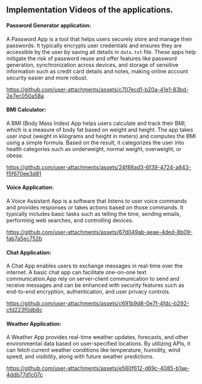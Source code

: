 ## Implementation Videos of the applications.

#### Password Generator application: 
A Password App is a tool that helps users securely store and manage their passwords. It typically encrypts user credentials and ensures they are accessible by the user by saving all details in `data.txt` file. These apps help mitigate the risk of password reuse and offer features like password generation, synchronization across devices, and storage of sensitive information such as credit card details and notes, making online account security easier and more robust.

https://github.com/user-attachments/assets/c707ecd1-b20a-41e1-83bd-2e7ec050a58a


#### BMI Calculator:
A BMI (Body Mass Index) App helps users calculate and track their BMI, which is a measure of body fat based on weight and height. The app takes user input (weight in kilograms and height in meters) and computes the BMI using a simple formula. Based on the result, it categorizes the user into health categories such as underweight, normal weight, overweight, or obese. 

https://github.com/user-attachments/assets/24f88ad3-6f39-4724-a843-f5f670ee3d81
#### Voice Application:
A Voice Assistant App is a software that listens to user voice commands and provides responses or takes actions based on those commands. It typically includes basic tasks such as telling the time, sending emails, performing web searches, and controlling devices.

https://github.com/user-attachments/assets/67d049ab-aeae-4ded-8b09-fab7a5ec752b




#### Chat Application:
 A Chat App enables users to exchange messages in real-time over the internet. A basic chat app can facilitate one-on-one text communication.App rely on server-client communication to send and receive messages and can be enhanced with security features such as end-to-end encryption, authentication, and user privacy controls.
 
https://github.com/user-attachments/assets/c691b9d8-0e7f-4fdc-b292-cfd223f0db8c
#### Weather Application:
A Weather App provides real-time weather updates, forecasts, and other environmental data based on user-specified locations. By utilizing APIs, it can fetch current weather conditions like temperature, humidity, wind speed, and visibility, along with future weather predictions.

https://github.com/user-attachments/assets/e560f612-d69c-4085-b1ae-4ddb77d1c07c



